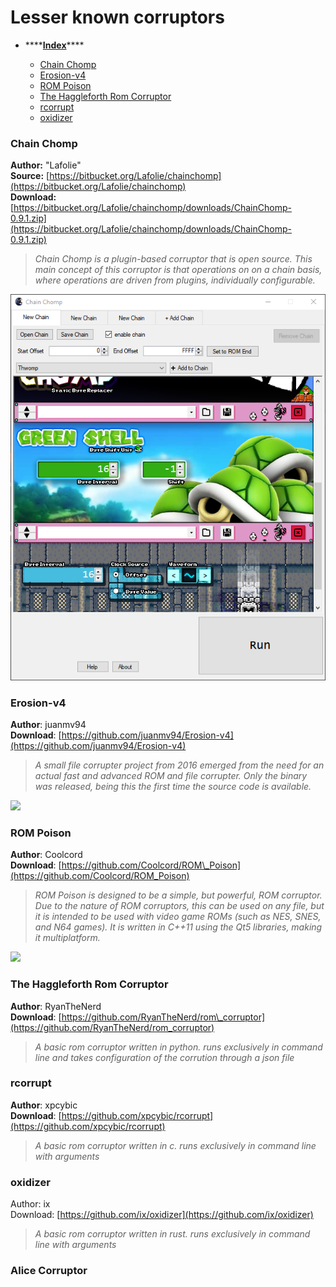 # Lesser known corruptors

* \*\*\*\*[**Index**](lesser-known-corruptors.md)\*\*\*\*

  * [Chain Chomp](lesser-known-corruptors.md#chain-chomp)
  * [Erosion-v4](lesser-known-corruptors.md#erosion-v4)
  * [ROM Poison](lesser-known-corruptors.md#rom-poison)
  * [The Haggleforth Rom Corruptor](lesser-known-corruptors.md#the-haggleforth-rom-corruptor)
  * [rcorrupt](lesser-known-corruptors.md#rcorrupt)
  * [oxidizer](lesser-known-corruptors.md#oxidizer)

### Chain Chomp

**Author:** "Lafolie"  
**Source:** [https://bitbucket.org/Lafolie/chainchomp](https://bitbucket.org/Lafolie/chainchomp)  
**Download:** [https://bitbucket.org/Lafolie/chainchomp/downloads/ChainChomp-0.9.1.zip](https://bitbucket.org/Lafolie/chainchomp/downloads/ChainChomp-0.9.1.zip)

> _Chain Chomp is a plugin-based corruptor that is open source. This main concept of this corruptor is that operations on on a chain basis, where operations are driven from plugins, individually configurable._

![](../../.gitbook/assets/image%20%286%29%20%282%29.png)

### Erosion-v4

**Author**: juanmv94  
**Download**: [https://github.com/juanmv94/Erosion-v4](https://github.com/juanmv94/Erosion-v4)

> _A small file corrupter project from 2016 emerged from the need for an actual fast and advanced ROM and file corrupter. Only the binary was released, being this the first time the source code is available._

![](../../.gitbook/assets/image.png)

### 

### ROM Poison

**Author**: Coolcord  
**Download**: [https://github.com/Coolcord/ROM\_Poison](https://github.com/Coolcord/ROM_Poison)

> _ROM Poison is designed to be a simple, but powerful, ROM corruptor. Due to the nature of ROM corruptors, this can be used on any file, but it is intended to be used with video game ROMs \(such as NES, SNES, and N64 games\). It is written in C++11 using the Qt5 libraries, making it multiplatform._

![](../../.gitbook/assets/image%20%288%29.png)



### The Haggleforth Rom Corruptor

**Author**: RyanTheNerd  
**Download**: [https://github.com/RyanTheNerd/rom\_corruptor](https://github.com/RyanTheNerd/rom_corruptor)

> _A basic rom corruptor written in python. runs exclusively in command line and takes configuration of the corrution through a json file_

### rcorrupt

**Author**: xpcybic  
**Download**: [https://github.com/xpcybic/rcorrupt](https://github.com/xpcybic/rcorrupt)

> _A basic rom corruptor written in c. runs exclusively in command line with arguments_

### oxidizer

Author: ix  
Download: [https://github.com/ix/oxidizer](https://github.com/ix/oxidizer)

> _A basic rom corruptor written in rust. runs exclusively in command line with arguments_

### Alice Corruptor


